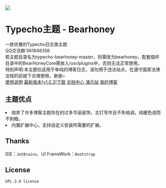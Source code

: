 <img src="https://i.ibb.co/sQ4KYQr/screenshot.jpg">
<h1>Typecho主题 - Bearhoney</h1>
一款优雅的Typecho日志类主题<br>
QQ交流群:561848356<br>
<a>若主题目录名为typecho-bearhoney-master，则需改为bearhoney，配套插件目录中的BearHoneyCore需放入/usr/plugins中，否则无法正常使用。</a><br>
<a>特别声明:本主题仅适用于单纯的博客日志，请勿用于违法站点，在遵守国家法律法规的前提下合理使用，谢谢~</a><br>
<a href = "https://www.bearnotion.ru/typecho-bearhoney.html">使用说明</a>
<a href = "https://github.com/whitebearcode/typecho-bearhoney/releases/download/v1.0.3/Bearhoney_v1.0.3.release.zip">最新版本[v1.0.3]下载</a>
<a href = "https://docs.whitebear.dev/">文档中心</a>
<a href = "https://bearhoney.typecho.ru/">演示站</a>
<a href = "https://www.bearnotion.ru/">我的博客</a><br>
<h2>主题优点</h2>
<li>抛弃了许多博客主题存在的过多华丽装饰，主打写作且不失格调，纯暖色调而不刺眼。</li>
<li>内置扩展中心，支持自定义安装所需要的扩展。</li>
<h2>Thanks</h2>
IDE：<code>JetBrains</code>、UI FrameWork：<code>Bootstrap</code>
<h2>License</h2>
<code>GPL-3.0 license</code>